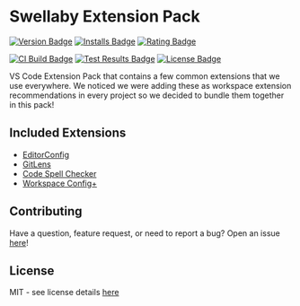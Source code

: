 # Swellaby Extension Pack

[![Version Badge][version-badge]][ext-url]
[![Installs Badge][installs-badge]][ext-url]
[![Rating Badge][rating-badge]][ext-url]

[![CI Build Badge][ci-badge]][ci-pipeline-url]
[![Test Results Badge][tests-badge]][ci-pipeline-url]
[![License Badge][license-badge]][license-url]

VS Code Extension Pack that contains a few common extensions that we use everywhere. We noticed we were adding these as workspace extension recommendations in every project so we decided to bundle them together in this pack!

## Included Extensions

- [EditorConfig][editorconfig-ext-url]
- [GitLens][gitlens-ext-url]
- [Code Spell Checker][cspell-ext-url]
- [Workspace Config+][ws-config-plus-ext-url]

## Contributing

Have a question, feature request, or need to report a bug? Open an issue [here][open-issue-url]!

## License

MIT - see license details [here][license-url]

[license-url]: https://github.com/swellaby/vscode-common-pack/blob/master/LICENSE
[license-badge]: https://img.shields.io/github/license/swellaby/vscode-common-pack.svg?style=flat-square&color=blue
[ci-badge]: https://img.shields.io/azure-devops/build/swellaby/opensource/47/master.svg?style=flat-square
[ci-pipeline-url]: https://dev.azure.com/swellaby/OpenSource/_build?definitionId=47
[tests-badge]: https://img.shields.io/azure-devops/tests/swellaby/opensource/47/master.svg?style=flat-square
[installs-badge]: https://img.shields.io/vscode-marketplace/i/swellaby.common-pack.svg?style=flat-square
[version-badge]: https://img.shields.io/vscode-marketplace/v/swellaby.common-pack.svg?style=flat-square
[rating-badge]: https://img.shields.io/vscode-marketplace/r/swellaby.common-pack.svg?style=flat-square
[ext-url]: https://marketplace.visualstudio.com/items?itemName=swellaby.common-pack
[open-issue-url]: https://github.com/swellaby/vscode-common-pack/issues/new/choose
[editorconfig-ext-url]: https://marketplace.visualstudio.com/items?itemName=EditorConfig.EditorConfig
[gitlens-ext-url]: https://marketplace.visualstudio.com/items?itemName=eamodio.gitlens
[cspell-ext-url]: https://marketplace.visualstudio.com/items?itemName=streetsidesoftware.code-spell-checker
[ws-config-plus-ext-url]: https://marketplace.visualstudio.com/items?itemName=swellaby.workspace-config-plus
